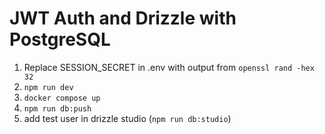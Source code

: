 # JWT Auth and Drizzle with PostgreSQL
1. Replace SESSION_SECRET in .env with output from `openssl rand -hex 32`
2. `npm run dev`
3. `docker compose up`
4. `npm run db:push`
5. add test user in drizzle studio (`npm run db:studio`)


